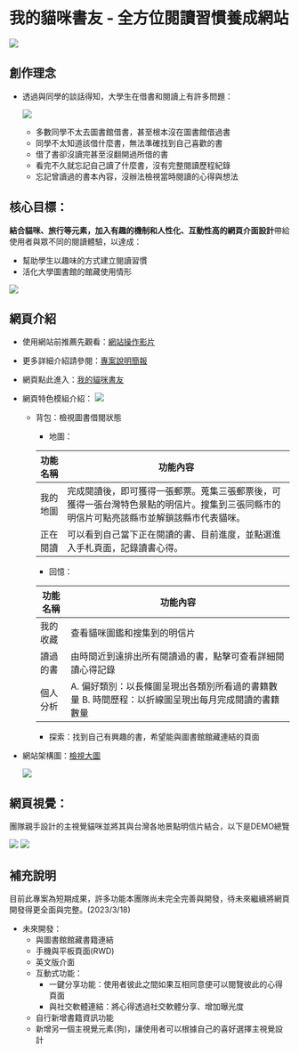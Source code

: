 # 我的貓咪書友 - 全方位閱讀習慣養成網站

![](https://i.imgur.com/MIHWp6x.png)


## 創作理念
* 透過與同學的談話得知，大學生在借書和閱讀上有許多問題：

    ![](https://i.imgur.com/P4ZmyD5.png)

    * 多數同學不太去圖書館借書，甚至根本沒在圖書館借過書
    * 同學不太知道該借什麼書，無法準確找到自己喜歡的書
    * 借了書卻沒讀完甚至沒翻開過所借的書
    * 看完不久就忘記自己讀了什麼書，沒有完整閱讀歷程紀錄
    * 忘記曾讀過的書本內容，沒辦法檢視當時閱讀的心得與想法

## 核心目標：
**結合貓咪、旅行等元素，加入有趣的機制和人性化、互動性高的網頁介面設計**帶給使用者與眾不同的閱讀體驗，以達成：
* 幫助學生以趣味的方式建立閱讀習慣
* 活化大學圖書館的館藏使用情形

![](https://i.imgur.com/G3HwxYg.png)

## 網頁介紹
* 使用網站前推薦先觀看：[網站操作影片](https://www.youtube.com/watch?v=p8I7isUampQ&t=49s)
* 更多詳細介紹請參閱：[專案說明簡報](https://drive.google.com/file/d/1reJCY5j-YCwhK5l6XBSgPvoBBjoZqdDn/view?usp=share_link)
* 網頁點此進入：[我的貓咪書友](http://140.112.30.33:5000/login)

* 網頁特色模組介紹：
![](https://i.imgur.com/uP4jXkP.png)
    - 背包：檢視圖書借閱狀態
        - 地圖： 
  
        | 功能名稱 | 功能內容 |
        | -------- | -------- |
        | 我的地圖 | 完成閱讀後，即可獲得一張郵票。蒐集三張郵票後，可獲得一張台灣特色景點的明信片。搜集到三張同縣市的明信片可點亮該縣市並解鎖該縣市代表貓咪。 |
        |正在閱讀|可以看到自己當下正在閱讀的書、目前進度，並點選進入手札頁面，記錄讀書心得。|
         - 回憶：
     
         | 功能名稱 | 功能內容 |
        | -------- | -------- |
        | 我的收藏 | 查看貓咪圖鑑和搜集到的明信片 |
        | 讀過的書 | 由時間近到遠排出所有閱讀過的書，點擊可查看詳細閱讀心得記錄 |
        | 個人分析 | A. 偏好類別：以長條圖呈現出各類別所看過的書籍數量 B. 時間歷程：以折線圖呈現出每月完成閱讀的書籍數量 |
         - 探索：找到自己有興趣的書，希望能與圖書館館藏連結的頁面

* 網站架構圖：[檢視大圖](https://drive.google.com/file/d/19RDLY07gKgQRVNpsL_malg8kB81Fqn2X/view?usp=share_link)
    
    ![](https://i.imgur.com/uzXoyAy.jpg)

## 網頁視覺：

團隊親手設計的主視覺貓咪並將其與台灣各地景點明信片結合，以下是DEMO總覽

![](https://i.imgur.com/UErEOTy.jpg)
![](https://i.imgur.com/c5M7ozh.jpg)

## 補充說明

目前此專案為短期成果，許多功能本團隊尚未完全完善與開發，待未來繼續將網頁開發得更全面與完整。(2023/3/18)

* 未來開發：
    * 與圖書館館藏書籍連結
    * 手機與平板頁面(RWD)
    * 英文版介面
    * 互動式功能：
        * 一鍵分享功能：使用者彼此之間如果互相同意便可以閱覽彼此的心得頁面
        * 與社交軟體連結：將心得透過社交軟體分享、增加曝光度
    * 自行新增書籍資訊功能
    * 新增另一個主視覺元素(狗)，讓使用者可以根據自己的喜好選擇主視覺設計

